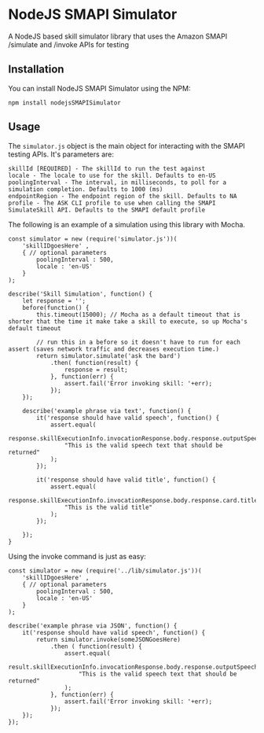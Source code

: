 # NodeJS SMAPI Simulator

A NodeJS based skill simulator library that uses the Amazon SMAPI /simulate and /invoke APIs for testing

## Installation

You can install NodeJS SMAPI Simulator using the NPM:

    npm install nodejsSMAPISimulator

## Usage

The ```simulator.js``` object is the main object for interacting with the SMAPI testing APIs. It's parameters are:  

    skillId [REQUIRED] - The skillId to run the test against
    locale - The locale to use for the skill. Defaults to en-US
    poolingInterval - The interval, in milliseconds, to poll for a simulation completion. Defaults to 1000 (ms)
    endpointRegion - The endpoint region of the skill. Defaults to NA
    profile - The ASK CLI profile to use when calling the SMAPI SimulateSkill API. Defaults to the SMAPI default profile  

The following is an example of a simulation using this library with Mocha. 

```
const simulator = new (require('simulator.js'))(
	'skillIDgoesHere' ,
	{ // optional parameters
		poolingInterval : 500,
		locale : 'en-US'
	}
);

describe('Skill Simulation', function() {
	let response = '';
	before(function() {
		this.timeout(15000); // Mocha as a default timeout that is shorter that the time it make take a skill to execute, so up Mocha's default timeout

		// run this in a before so it doesn't have to run for each assert (saves network traffic and decreases execution time.)
		return simulator.simulate('ask the bard')
			.then( function(result) {
				response = result;
			}, function(err) {
				assert.fail('Error invoking skill: '+err);
			});
	});

	describe('example phrase via text', function() {
		it('response should have valid speech', function() {
			assert.equal(
				response.skillExecutionInfo.invocationResponse.body.response.outputSpeech.text, 
				"This is the valid speech text that should be returned"
			);
		});
		
		it('response should have valid title', function() {
			assert.equal(
				response.skillExecutionInfo.invocationResponse.body.response.card.title, 
				"This is the valid title"
			);
		});

	});
}

```


Using the invoke command is just as easy:

```
const simulator = new (require('../lib/simulator.js'))(
	'skillIDgoesHere' ,
	{ // optional parameters
		poolingInterval : 500,
		locale : 'en-US'
	}
);

describe('example phrase via JSON', function() {
	it('response should have valid speech', function() {
		return simulator.invoke(someJSONGoesHere)
			.then ( function(result) {
				assert.equal(
					result.skillExecutionInfo.invocationResponse.body.response.outputSpeech.text, 
					"This is the valid speech text that should be returned"
				);
			}, function(err) {
				assert.fail('Error invoking skill: '+err);
			});
	});
});

```